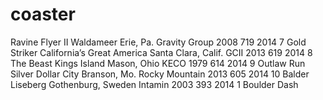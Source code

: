 # coaster
Ravine Flyer II	Waldameer	Erie, Pa.	Gravity Group	2008	719	2014
7	Gold Striker	California’s Great America	Santa Clara, Calif.	GCII	2013	619	2014
8	The Beast	Kings Island	Mason, Ohio	KECO	1979	614	2014
9	Outlaw Run	Silver Dollar City	Branson, Mo.	Rocky Mountain	2013	605	2014
10	Balder	Liseberg	Gothenburg, Sweden	Intamin	2003	393	2014
1	Boulder Dash
